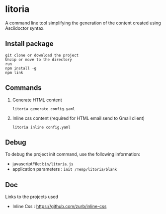 # litoria

A command line tool simplifying the generation of the content created using Asciidoctor syntax.

## Install package 
    
    git clone or download the project
    Unzip or move to the directory 
    run
    npm install -g
    npm link
    
## Commands
    
1. Generate HTML content
    
    ```litoria generate config.yaml```

2. Inline css content (required for HTML email send to Gmail client)

    ```litoria inline config.yaml```
    
## Debug

To debug the project init command, use the following information:

* javascriptFile: `bin/litoria.js`
* application parameters : `init /Temp/litoria/blank`
    
## Doc

Links to the projects used
 
* Inline Css : https://github.com/zurb/inline-css


